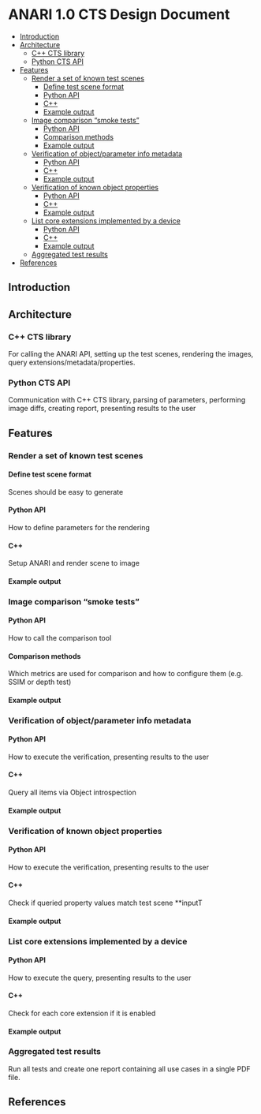 # ANARI 1.0 CTS Design Document <!-- omit in toc -->

- [Introduction](#introduction)
- [Architecture](#architecture)
  - [C++ CTS library](#c-cts-library)
  - [Python CTS API](#python-cts-api)
- [Features](#features)
  - [Render a set of known test scenes](#render-a-set-of-known-test-scenes)
    - [Define test scene format](#define-test-scene-format)
    - [Python API](#python-api)
    - [C++](#c)
    - [Example output](#example-output)
  - [Image comparison “smoke tests”](#image-comparison-smoke-tests)
    - [Python API](#python-api-1)
    - [Comparison methods](#comparison-methods)
    - [Example output](#example-output-1)
  - [Verification of object/parameter info metadata](#verification-of-objectparameter-info-metadata)
    - [Python API](#python-api-2)
    - [C++](#c-1)
    - [Example output](#example-output-2)
  - [Verification of known object properties](#verification-of-known-object-properties)
    - [Python API](#python-api-3)
    - [C++](#c-2)
    - [Example output](#example-output-3)
  - [List core extensions implemented by a device](#list-core-extensions-implemented-by-a-device)
    - [Python API](#python-api-4)
    - [C++](#c-3)
    - [Example output](#example-output-4)
  - [Aggregated test results](#aggregated-test-results)
- [References](#references)



## Introduction

## Architecture

### C++ CTS library
For calling the ANARI API, setting up the test scenes, rendering the images, query extensions/metadata/properties.

### Python CTS API
Communication with C++ CTS library, parsing of parameters, performing image diffs, creating report, presenting results to the user

## Features
### Render a set of known test scenes
#### Define test scene format
Scenes should be easy to generate
#### Python API
How to define parameters for the rendering
#### C++
Setup ANARI and render scene to image
#### Example output

### Image comparison “smoke tests”
#### Python API
How to call the comparison tool
#### Comparison methods
Which metrics are used for comparison and how to configure them (e.g. SSIM or depth test)
#### Example output

### Verification of object/parameter info metadata
#### Python API
How to execute the verification, presenting results to the user
#### C++
Query all items via Object introspection
#### Example output

### Verification of known object properties
#### Python API
How to execute the verification, presenting results to the user
#### C++
Check if queried property values match test scene **inputT
#### Example output

### List core extensions implemented by a device
#### Python API
How to execute the query, presenting results to the user
#### C++
Check for each core extension if it is enabled
#### Example output

### Aggregated test results
Run all tests and create one report containing all use cases in a single PDF file.

## References